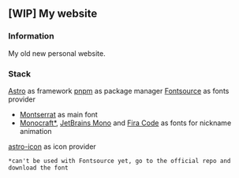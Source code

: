 ## [WIP] My website

### Information
My old new personal website.

### Stack
[Astro](https://astro.build/) as framework
[pnpm](https://pnpm.io/) as package manager
[Fontsource](https://fontsource.org/) as fonts provider
- [Montserrat](https://fontsource.org/fonts/montserrat) as main font
- [Monocraft*](https://github.com/IdreesInc/Monocraft), [JetBrains Mono](https://github.com/JetBrains/JetBrainsMono) and [Fira Code](https://github.com/tonsky/FiraCode) as fonts for nickname animation

[astro-icon](https://github.com/natemoo-re/astro-icon) as icon provider

`*can't be used with Fontsource yet, go to the official repo and download the font`